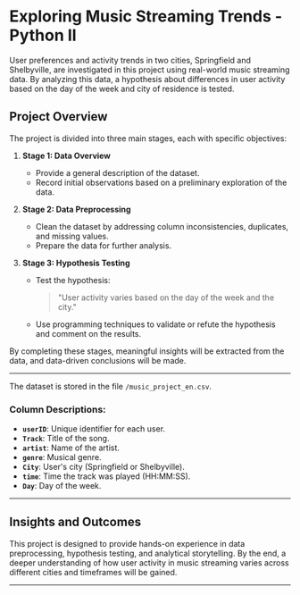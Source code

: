 # Exploring Music Streaming Trends - Python II

User preferences and activity trends in two cities, Springfield and Shelbyville, are investigated in this project using real-world music streaming data. By analyzing this data, a hypothesis about differences in user activity based on the day of the week and city of residence is tested.

## Project Overview

The project is divided into three main stages, each with specific objectives:

1. **Stage 1: Data Overview**  
   - Provide a general description of the dataset.  
   - Record initial observations based on a preliminary exploration of the data.

2. **Stage 2: Data Preprocessing**  
   - Clean the dataset by addressing column inconsistencies, duplicates, and missing values.  
   - Prepare the data for further analysis.

3. **Stage 3: Hypothesis Testing**  
   - Test the hypothesis:
     > "User activity varies based on the day of the week and the city."  
   - Use programming techniques to validate or refute the hypothesis and comment on the results.

By completing these stages, meaningful insights will be extracted from the data, and data-driven conclusions will be made.

---


The dataset is stored in the file `/music_project_en.csv`.  

### Column Descriptions:
- **`userID`**: Unique identifier for each user.  
- **`Track`**: Title of the song.  
- **`artist`**: Name of the artist.  
- **`genre`**: Musical genre.  
- **`City`**: User's city (Springfield or Shelbyville).  
- **`time`**: Time the track was played (HH:MM:SS).  
- **`Day`**: Day of the week.

---


## Insights and Outcomes

This project is designed to provide hands-on experience in data preprocessing, hypothesis testing, and analytical storytelling. By the end, a deeper understanding of how user activity in music streaming varies across different cities and timeframes will be gained.

---

